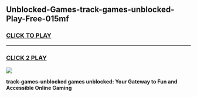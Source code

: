 
## Unblocked-Games-track-games-unblocked-Play-Free-015mf
<h3>
<a href="https://premium76.site?title=track-games-unblocked&ref=20A">CLICK TO PLAY</a></h3>
<hr>

<h3>
<a href="https://premium76.site?title=track-games-unblocked&ref=20A">CLICK 2 PLAY</a>
  
</h3>

<a href="https://premium76.site?title=track-games-unblocked&ref=20A"><img src="https://clearcache.store/games.png"></a>


**track-games-unblocked games unblocked: Your Gateway to Fun and Accessible Online Gaming**
